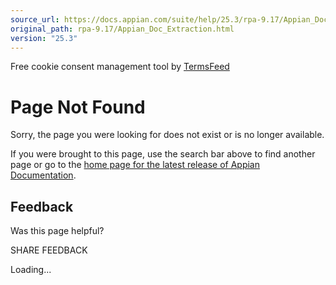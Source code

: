 ```yaml
---
source_url: https://docs.appian.com/suite/help/25.3/rpa-9.17/Appian_Doc_Extraction.html
original_path: rpa-9.17/Appian_Doc_Extraction.html
version: "25.3"
---
```


Free cookie consent management tool by [TermsFeed](https://www.termsfeed.com/)

# Page Not Found

Sorry, the page you were looking for does not exist or is no longer available.

If you were brought to this page, use the search bar above to find another page or go to the [home page for the latest release of Appian Documentation](https://docs.appian.com/suite/help/latest/).

## Feedback

Was this page helpful?

SHARE FEEDBACK

Loading...